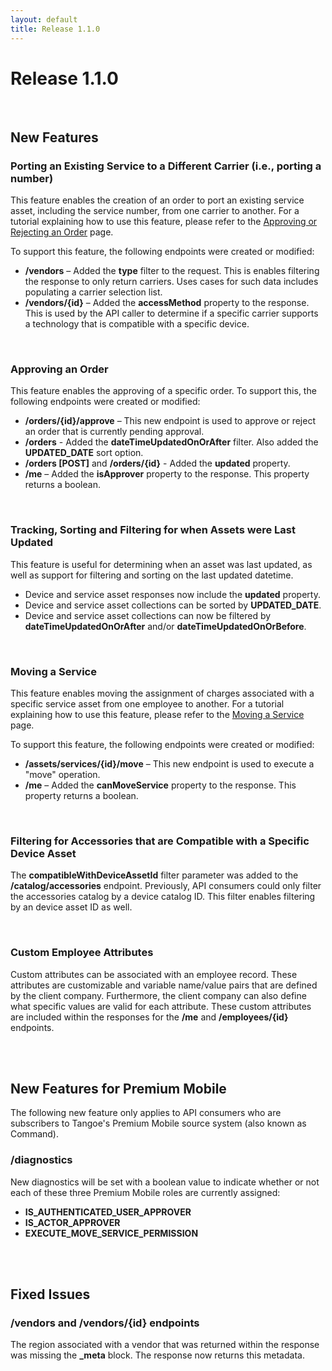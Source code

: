 ```yaml
---
layout: default
title: Release 1.1.0
---
```



# Release 1.1.0


<br/>

## New Features


### Porting an Existing Service to a Different Carrier (i.e., porting a number)
This feature enables the creation of an order to port an existing service asset, including the service number, from one carrier to another. For a tutorial explaining how to use this feature, please refer to the [Approving or Rejecting an Order]({{site.url}}tutorials/orders/approvals/) page. 

To support this feature, the following endpoints were created or modified:

* **/vendors** – Added the **type** filter to the request. This is enables filtering the response to only return carriers. Uses cases for such data includes populating a carrier selection list. 
* **/vendors/{id}** – Added the **accessMethod** property to the response. This is used by the API caller to determine if a specific carrier supports a technology that is compatible with a specific device.

<br/>

### Approving an Order
This feature enables the approving of a specific order. To support this, the following endpoints were created or modified:

* **/orders/{id}/approve** – This new endpoint is used to approve or reject an order that is currently pending approval.
* **/orders** - Added the **dateTimeUpdatedOnOrAfter** filter. Also added the **UPDATED_DATE** sort option.
* **/orders [POST]** and **/orders/{id}** - Added the **updated** property.
* **/me** – Added the **isApprover** property to the response. This property returns a boolean. 

<br/>

### Tracking, Sorting and Filtering for when Assets were Last Updated 
This feature is useful for determining when an asset was last updated, as well as support for filtering and sorting on the last updated datetime.

* Device and service asset responses now include the **updated** property.
* Device and service asset collections can be sorted by **UPDATED_DATE**.
* Device and service asset collections can now be filtered by **dateTimeUpdatedOnOrAfter** and/or **dateTimeUpdatedOnOrBefore**.

<br/>

### Moving a Service
This feature enables moving the assignment of charges associated with a specific service asset from one employee to another. For a tutorial explaining how to use this feature, please refer to the [Moving a Service]({{site.url}}tutorials/move/) page.

To support this feature, the following endpoints were created or modified:

* **/assets/services/{id}/move** – This new endpoint is used to execute a "move" operation. 
* **/me** – Added the **canMoveService** property to the response. This property returns a boolean.

<br/>

### Filtering for Accessories that are Compatible with a Specific Device Asset
The **compatibleWithDeviceAssetId** filter parameter was added to the **/catalog/accessories** endpoint. Previously, API consumers could only filter the accessories catalog by a device catalog ID. This filter enables filtering by an device asset ID as well.

<br/>

### Custom Employee Attributes
Custom attributes can be associated with an employee record. These attributes are customizable and variable  name/value pairs that are defined by the client company. Furthermore, the client company can also define what specific values are valid for each attribute.  These custom attributes are included within the responses for the **/me** and **/employees/{id}** endpoints.


<br/>
<br/>

## New Features for Premium Mobile 
The following new feature only applies to API consumers who are subscribers to Tangoe's Premium Mobile source system (also known as Command). 

### /diagnostics
New diagnostics will be set with a boolean value to indicate whether or not each of these three Premium Mobile roles are currently assigned:

* **IS_AUTHENTICATED_USER_APPROVER** 
* **IS_ACTOR_APPROVER** 
* **EXECUTE_MOVE_SERVICE_PERMISSION** 


<br/>
<br/>

## Fixed Issues

### /vendors and /vendors/{id} endpoints
The region associated with a vendor that was returned within the response was missing the **_meta** block. The response now returns this metadata.
